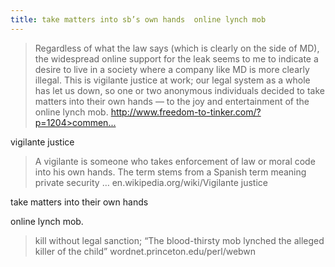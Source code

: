 ```yaml
---
title: take matters into sb’s own hands  online lynch mob
---
```


<blockquote>
  <p>Regardless of what the law says (which is clearly on the side of MD), the widespread online support for the leak seems to me to indicate a desire to live in a society where a company like MD is more clearly illegal. This is vigilante justice at work; our legal system as a whole has let us down, so one or two anonymous individuals decided to take matters into their own hands — to the joy and entertainment of the online lynch mob.
  <a href="http://www.freedom-to-tinker.com/?p=1204>comment-377796">http://www.freedom-to-tinker.com/?p=1204>commen...</a></p>
</blockquote>

<p>vigilante justice</p>

<blockquote>
  <p>A vigilante is someone who takes enforcement of law or moral code into his own hands. The term stems from a Spanish term meaning private security &#8230;
  en.wikipedia.org/wiki/Vigilante justice</p>
</blockquote>

<p>take matters into their own hands</p>

<p>online lynch mob.</p>

<blockquote>
  <p>kill without legal sanction; &#8220;The blood-thirsty mob lynched the alleged killer of the child&#8221;
  wordnet.princeton.edu/perl/webwn</p>
</blockquote>
